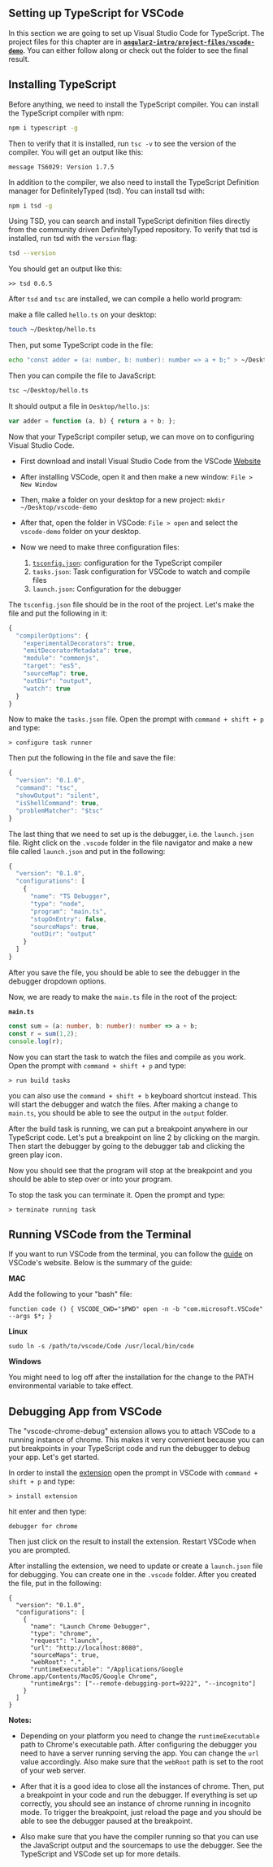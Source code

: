## Setting up TypeScript for VSCode

In this section we are going to set up Visual Studio Code for TypeScript. The project files for this chapter are in **[`angular2-intro/project-files/vscode-demo`](https://github.com/st32lth/angular2-intro/tree/master/project-files/vscode-demo)**. You can either follow along or check out the folder to see the final result.

## Installing TypeScript

Before anything, we need to install the TypeScript compiler. You can install the TypeScript compiler with npm:

```bash
npm i typescript -g
```

Then to verify that it is installed, run `tsc -v` to see the version of the compiler. You will get an output like this:

```
message TS6029: Version 1.7.5
```

In addition to the compiler, we also need to install the TypeScript Definition manager for DefinitelyTyped (tsd). You can install tsd with:

```bash
npm i tsd -g
```

Using TSD, you can search and install TypeScript definition files directly from the community driven DefinitelyTyped repository. To verify that tsd is installed, run tsd with the `version` flag:

```bash
tsd --version
```

You should get an output like this:

```
>> tsd 0.6.5
```

After `tsd` and `tsc` are installed, we can compile a hello world program:

make a file called `hello.ts` on your desktop:

```bash
touch ~/Desktop/hello.ts
```

Then, put some TypeScript code in the file:

```bash
echo "const adder = (a: number, b: number): number => a + b;" > ~/Desktop/hello.ts
```

Then you can compile the file to JavaScript:

```bash
tsc ~/Desktop/hello.ts
```

It should output a file in `Desktop/hello.js`:

```javascript
var adder = function (a, b) { return a + b; };
```

Now that your TypeScript compiler setup, we can move on to configuring Visual Studio Code.

- First download and install Visual Studio Code from the VSCode [Website](https://code.visualstudio.com/)
- After installing VSCode, open it and then make a new window: `File > New Window`
- Then, make a folder on your desktop for a new project: `mkdir ~/Desktop/vscode-demo`
- After that, open the folder in VSCode: `File > open` and select the `vscode-demo` folder on your desktop.
- Now we need to make three configuration files:

    1. [`tsconfig.json`](http://json.schemastore.org/tsconfig): configuration for the TypeScript compiler
    2. `tasks.json`: Task configuration for VSCode to watch and compile files
    3. `launch.json`: Configuration for the debugger

The `tsconfig.json` file should be in the root of the project. Let's make the file and put the following in it:

```javascript
{
  "compilerOptions": {
    "experimentalDecorators": true,
    "emitDecoratorMetadata": true,
    "module": "commonjs",
    "target": "es5",
    "sourceMap": true,
    "outDir": "output",
    "watch": true
  }
}
```

Now to make the `tasks.json` file. Open the prompt with `command + shift + p` and type:

```
> configure task runner
```

Then put the following in the file and save the file:

```javascript
{
  "version": "0.1.0",
  "command": "tsc",
  "showOutput": "silent",
  "isShellCommand": true,
  "problemMatcher": "$tsc"
}
```

The last thing that we need to set up is the debugger, i.e. the `launch.json` file. Right click on the `.vscode` folder in the file navigator and make a new file called `launch.json` and put in the following:

```javascript
{
  "version": "0.1.0",
  "configurations": [
    {
      "name": "TS Debugger",
      "type": "node",
      "program": "main.ts",
      "stopOnEntry": false,
      "sourceMaps": true,
      "outDir": "output"
    }
  ]
}
```

After you save the file, you should be able to see the debugger in the debugger dropdown options.

Now, we are ready to make the `main.ts` file in the root of the project:

**`main.ts`**

```typescript
const sum = (a: number, b: number): number => a + b;
const r = sum(1,2);
console.log(r);
```

Now you can start the task to watch the files and compile as you work. Open the prompt with `command + shift + p` and type:

```
> run build tasks
```

you can also use the `command + shift + b` keyboard shortcut instead. This will start the debugger and watch the files. After making a change to `main.ts`, you should be able to see the output in the `output` folder.

After the build task is running, we can put a breakpoint anywhere in our TypeScript code. Let's put a breakpoint on line 2 by clicking on the margin. Then start the debugger by going to the debugger tab and clicking the green play icon.

Now you should see that the program will stop at the breakpoint and you should be able to step over or into your program.

To stop the task you can terminate it. Open the prompt and type:

```
> terminate running task
```

## Running VSCode from the Terminal

If you want to run VSCode from the terminal, you can follow the [guide](https://code.visualstudio.com/Docs/editor/setup) on VSCode's website. Below is the summary of the guide:

**MAC**

Add the following to your "bash" file:

```
function code () { VSCODE_CWD="$PWD" open -n -b "com.microsoft.VSCode" --args $*; }
```

**Linux**

```
sudo ln -s /path/to/vscode/Code /usr/local/bin/code
```

**Windows**

You might need to log off after the installation for the change to the PATH environmental variable to take effect.

## Debugging App from VSCode

The "vscode-chrome-debug" extension allows you to attach VSCode to a running instance of chrome. This makes it very convenient because you can put breakpoints in your TypeScript code and run the debugger to debug your app. Let's get started.

In order to install the [extension](https://github.com/Microsoft/vscode-chrome-debug) open the prompt in VSCode with `command + shift + p` and type:

```
> install extension
```

hit enter and then type:

```
debugger for chrome
```

Then just click on the result to install the extension. Restart VSCode when you are prompted.

After installing the extension, we need to update or create a `launch.json` file for debugging. You can create one in the `.vscode` folder. After you created the file, put in the following:

```
{
  "version": "0.1.0",
  "configurations": [
    {
      "name": "Launch Chrome Debugger",
      "type": "chrome",
      "request": "launch",
      "url": "http://localhost:8080",
      "sourceMaps": true,
      "webRoot": ".",
      "runtimeExecutable": "/Applications/Google Chrome.app/Contents/MacOS/Google Chrome",
      "runtimeArgs": ["--remote-debugging-port=9222", "--incognito"]
    }
  ]
}
```

**Notes:**

- Depending on your platform you need to change the `runtimeExecutable` path to Chrome's executable path. After configuring the debugger you need to have a server running serving the app. You can change the `url` value accordingly. Also make sure that the `webRoot` path is set to the root of your web server.

- After that it is a good idea to close all the instances of chrome. Then, put a breakpoint in your code and run the debugger. If everything is set up correctly, you should see an instance of chrome running in incognito mode. To trigger the breakpoint, just reload the page and you should be able to see the debugger paused at the breakpoint.

- Also make sure that you have the compiler running so that you can use the JavaScript output and the sourcemaps to use the debugger. See the TypeScript and VSCode set up for more details.

